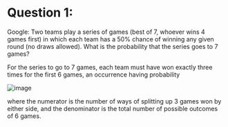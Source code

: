 # Question 1:

Google: Two teams play a series of games (best of 7, whoever wins 4 games first) in which each team has a 50% chance of winning any given round (no draws allowed). What is the probability that the series goes to 7 games?

For the series to go to 7 games, each team must have won exactly three times for the first 6 games, an occurrence having probability

![image](https://user-images.githubusercontent.com/60442877/192422763-d2a942b7-b312-483a-a1ef-b5f728947e0b.png)

where the numerator is the number of ways of splitting up 3 games won by either side, and the denominator is the total number of possible outcomes of 6 games.
